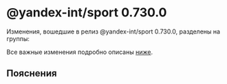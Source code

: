 # @yandex-int/sport 0.730.0

<!-- ЧЕЛОВЕЧЕСКОЕ ВСТУПЛЕНИЕ -->

Изменения, вошедшие в релиз @yandex-int/sport 0.730.0, разделены на группы:

Все важные изменения подробно описаны [ниже](#Пояснения).

## Пояснения

